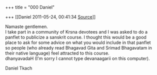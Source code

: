 +++
title = "000 Daniel"

+++
[[Daniel	2011-05-24, 00:41:34 [Source](https://groups.google.com/g/samskrita/c/pE-SM6BMh4Y)]]



Namaste gentlemen.  
I take part in a community of Krsna devotees and I was asked to do a  
panflet to publicize a sanskrit course. I thought this would be a good  
place to ask for some advice on what you would include in that panflet  
so people (who already read Bhagavad Gita and Srimad Bhagavatam in  
their native language) feel attracted to this course.  
dhanyavadaH (I'm sorry I cannot type devanaagarii on this computer).  
  
Daniel Tkach


